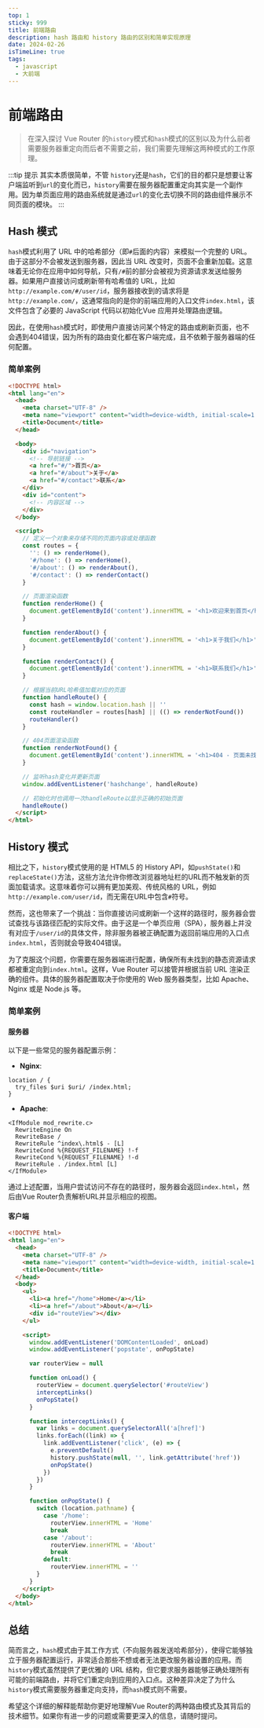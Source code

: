 ```yaml
---
top: 1
sticky: 999
title: 前端路由
description: hash 路由和 history 路由的区别和简单实现原理
date: 2024-02-26
isTimeLine: true
tags:
  - javascript
  - 大前端
---
```


# 前端路由

> 在深入探讨 Vue Router 的`history`模式和`hash`模式的区别以及为什么前者需要服务器重定向而后者不需要之前，我们需要先理解这两种模式的工作原理。

:::tip 提示
其实本质很简单，不管 `history`还是`hash`，它们的目的都只是想要让客户端监听到`url`的变化而已，`history`需要在服务器配置重定向其实是一个副作用。因为单页面应用的路由系统就是通过`url`的变化去切换不同的路由组件展示不同页面的模块。
:::

## Hash 模式

`hash`模式利用了 URL 中的哈希部分（即`#`后面的内容）来模拟一个完整的 URL。由于这部分不会被发送到服务器，因此当 URL 改变时，页面不会重新加载。这意味着无论你在应用中如何导航，只有`/#`前的部分会被视为资源请求发送给服务器。如果用户直接访问或刷新带有哈希值的 URL，比如`http://example.com/#/user/id`，服务器接收到的请求将是`http://example.com/`，这通常指向的是你的前端应用的入口文件`index.html`，该文件包含了必要的 JavaScript 代码以初始化Vue 应用并处理路由逻辑。

因此，在使用`hash`模式时，即使用户直接访问某个特定的路由或刷新页面，也不会遇到404错误，因为所有的路由变化都在客户端完成，且不依赖于服务器端的任何配置。

### 简单案例

```html
<!DOCTYPE html>
<html lang="en">
  <head>
    <meta charset="UTF-8" />
    <meta name="viewport" content="width=device-width, initial-scale=1.0" />
    <title>Document</title>
  </head>

  <body>
    <div id="navigation">
      <!-- 导航链接 -->
      <a href="#/">首页</a>
      <a href="#/about">关于</a>
      <a href="#/contact">联系</a>
    </div>
    <div id="content">
      <!-- 内容区域 -->
    </div>
  </body>

  <script>
    // 定义一个对象来存储不同的页面内容或处理函数
    const routes = {
      '': () => renderHome(),
      '#/home': () => renderHome(),
      '#/about': () => renderAbout(),
      '#/contact': () => renderContact()
    }

    // 页面渲染函数
    function renderHome() {
      document.getElementById('content').innerHTML = '<h1>欢迎来到首页</h1>'
    }

    function renderAbout() {
      document.getElementById('content').innerHTML = '<h1>关于我们</h1>'
    }

    function renderContact() {
      document.getElementById('content').innerHTML = '<h1>联系我们</h1>'
    }

    // 根据当前URL哈希值加载对应的页面
    function handleRoute() {
      const hash = window.location.hash || ''
      const routeHandler = routes[hash] || (() => renderNotFound())
      routeHandler()
    }

    // 404页面渲染函数
    function renderNotFound() {
      document.getElementById('content').innerHTML = '<h1>404 - 页面未找到</h1>'
    }

    // 监听hash变化并更新页面
    window.addEventListener('hashchange', handleRoute)

    // 初始化时也调用一次handleRoute以显示正确的初始页面
    handleRoute()
  </script>
</html>
```

## History 模式

相比之下，`history`模式使用的是 HTML5 的 History API，如`pushState()`和`replaceState()`方法，这些方法允许你修改浏览器地址栏的URL而不触发新的页面加载请求。这意味着你可以拥有更加美观、传统风格的 URL，例如`http://example.com/user/id`，而无需在URL中包含`#`符号。

然而，这也带来了一个挑战：当你直接访问或刷新一个这样的路径时，服务器会尝试查找与该路径匹配的实际文件。由于这是一个单页应用（SPA），服务器上并没有对应于`/user/id`的具体文件，除非服务器被正确配置为返回前端应用的入口点`index.html`，否则就会导致404错误。

为了克服这个问题，你需要在服务器端进行配置，确保所有未找到的静态资源请求都被重定向到`index.html`。这样，Vue Router 可以接管并根据当前 URL 渲染正确的组件。具体的服务器配置取决于你使用的 Web 服务器类型，比如 Apache、Nginx 或是 Node.js 等。

### 简单案例

#### 服务器

以下是一些常见的服务器配置示例：

- **Nginx**:

```nginx
location / {
  try_files $uri $uri/ /index.html;
}
```

- **Apache**:

```plain
<IfModule mod_rewrite.c>
  RewriteEngine On
  RewriteBase /
  RewriteRule ^index\.html$ - [L]
  RewriteCond %{REQUEST_FILENAME} !-f
  RewriteCond %{REQUEST_FILENAME} !-d
  RewriteRule . /index.html [L]
</IfModule>

```

通过上述配置，当用户尝试访问不存在的路径时，服务器会返回`index.html`，然后由Vue Router负责解析URL并显示相应的视图。

#### 客户端

```html
<!DOCTYPE html>
<html lang="en">
  <head>
    <meta charset="UTF-8" />
    <meta name="viewport" content="width=device-width, initial-scale=1.0" />
    <title>Document</title>
  </head>
  <body>
    <ul>
      <li><a href="/home">Home</a></li>
      <li><a href="/about">About</a></li>
      <div id="routeView"></div>
    </ul>

    <script>
      window.addEventListener('DOMContentLoaded', onLoad)
      window.addEventListener('popstate', onPopState)

      var routerView = null

      function onLoad() {
        routerView = document.querySelector('#routeView')
        interceptLinks()
        onPopState()
      }

      function interceptLinks() {
        var links = document.querySelectorAll('a[href]')
        links.forEach((link) => {
          link.addEventListener('click', (e) => {
            e.preventDefault()
            history.pushState(null, '', link.getAttribute('href'))
            onPopState()
          })
        })
      }

      function onPopState() {
        switch (location.pathname) {
          case '/home':
            routerView.innerHTML = 'Home'
            break
          case '/about':
            routerView.innerHTML = 'About'
            break
          default:
            routerView.innerHTML = ''
        }
      }
    </script>
  </body>
</html>
```

## 总结

简而言之，`hash`模式由于其工作方式（不向服务器发送哈希部分），使得它能够独立于服务器配置运行，非常适合那些不想或者无法更改服务器设置的应用。而`history`模式虽然提供了更优雅的 URL 结构，但它要求服务器能够正确处理所有可能的前端路由，并将它们重定向到应用的入口点。这种差异决定了为什么`history`模式需要服务器重定向支持，而`hash`模式则不需要。

希望这个详细的解释能帮助你更好地理解Vue Router的两种路由模式及其背后的技术细节。如果你有进一步的问题或需要更深入的信息，请随时提问。
